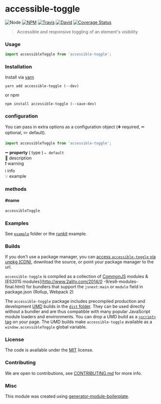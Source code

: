 # accessible-toggle

![Node](https://img.shields.io/node/v/accessible-toggle.svg?style=flat-square)
[![NPM](https://img.shields.io/npm/v/accessible-toggle.svg?style=flat-square)](https://www.npmjs.com/package/accessible-toggle)
[![Travis](https://img.shields.io/travis/elivz/accessible-toggle/master.svg?style=flat-square)](https://travis-ci.org/elivz/accessible-toggle)
[![David](https://img.shields.io/david/elivz/accessible-toggle.svg?style=flat-square)](https://david-dm.org/elivz/accessible-toggle)
[![Coverage Status](https://img.shields.io/coveralls/elivz/accessible-toggle.svg?style=flat-square)](https://coveralls.io/github/elivz/accessible-toggle)

> Accessible and responsive toggling of an element&#39;s visibility

### Usage

```js
import accessibleToggle from 'accessible-toggle';

```

### Installation

Install via [yarn](https://github.com/yarnpkg/yarn)

	yarn add accessible-toggle (--dev)

or npm

	npm install accessible-toggle (--save-dev)


### configuration

You can pass in extra options as a configuration object (➕ required, ➖ optional, ✏️ default).

```js
import accessibleToggle from 'accessible-toggle';

```

➖ **property** ( type ) ` ✏️ default `
<br/> 📝 description
<br/> ❗️ warning
<br/> ℹ️ info
<br/> 💡 example

### methods

#### #name

```js
accessibleToggle

```

### Examples

See [`example`](example/script.js) folder or the [runkit](https://runkit.com/elivz/accessible-toggle) example.

### Builds

If you don't use a package manager, you can [access `accessible-toggle` via unpkg (CDN)](https://unpkg.com/accessible-toggle/), download the source, or point your package manager to the url.

`accessible-toggle` is compiled as a collection of [CommonJS](http://webpack.github.io/docs/commonjs.html) modules & [ES2015 modules](http://www.2ality.com/2014/0
  -9/es6-modules-final.html) for bundlers that support the `jsnext:main` or `module` field in package.json (Rollup, Webpack 2)

The `accessible-toggle` package includes precompiled production and development [UMD](https://github.com/umdjs/umd) builds in the [`dist` folder](https://unpkg.com/accessible-toggle/dist/). They can be used directly without a bundler and are thus compatible with many popular JavaScript module loaders and environments. You can drop a UMD build as a [`<script>` tag](https://unpkg.com/accessible-toggle) on your page. The UMD builds make `accessible-toggle` available as a `window.accessibleToggle` global variable.

### License

The code is available under the [MIT](LICENSE) license.

### Contributing

We are open to contributions, see [CONTRIBUTING.md](CONTRIBUTING.md) for more info.

### Misc

This module was created using [generator-module-boilerplate](https://github.com/duivvv/generator-module-boilerplate).
